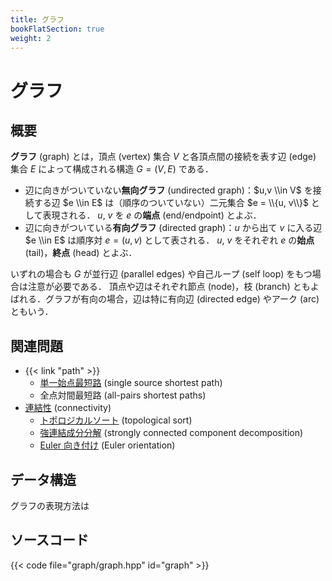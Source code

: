 ```yaml
---
title: グラフ
bookFlatSection: true
weight: 2
---
```


# グラフ
## 概要
**グラフ** (graph) とは，頂点 (vertex) 集合 $V$ と各頂点間の接続を表す辺 (edge) 集合 $E$ によって構成される構造 $G = (V, E)$ である．

* 辺に向きがついていない**無向グラフ** (undirected graph)：$u,v \\in V$ を接続する辺 $e \\in E$ は（順序のついていない）二元集合 $e = \\{u, v\\}$ として表現される．
  $u$, $v$ を $e$ の**端点** (end/endpoint) とよぶ．
* 辺に向きがついている**有向グラフ** (directed graph)：$u$ から出て $v$ に入る辺 $e \\in E$ は順序対 $e = (u, v)$ として表される．
  $u$, $v$ をそれぞれ $e$ の**始点** (tail)，**終点** (head) とよぶ．

いずれの場合も $G$ が並行辺 (parallel edges) や自己ループ (self loop) をもつ場合は注意が必要である．
頂点や辺はそれぞれ節点 (node)，枝 (branch) ともよばれる．グラフが有向の場合，辺は特に有向辺 (directed edge) やアーク (arc) ともいう．

## 関連問題
* {{< link "path" >}}
  * [単一始点最短路](path/single-source) (single source shortest path)
  * 全点対間最短路 (all-pairs shortest paths)
* [連結性](connectivity) (connectivity)
  * [トポロジカルソート](connectivity/topological-sort) (topological sort)
  * [強連結成分分解](connectivity/scc) (strongly connected component decomposition)
  * [Euler 向き付け](connectivity/euler-orientation) (Euler orientation)

## データ構造
グラフの表現方法は

## ソースコード
{{< code file="graph/graph.hpp" id="graph" >}}
